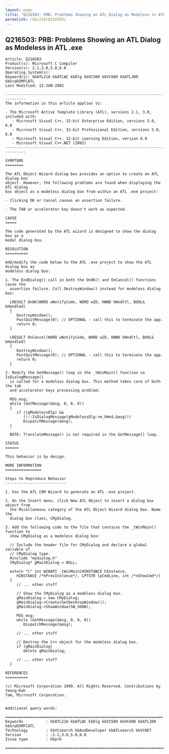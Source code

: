 ```yaml
---
layout: page
title: "Q216503: PRB: Problems Showing an ATL Dialog as Modeless in ATL .exe"
permalink: /kb/216/Q216503/
---
```


## Q216503: PRB: Problems Showing an ATL Dialog as Modeless in ATL .exe

	Article: Q216503
	Product(s): Microsoft C Compiler
	Version(s): 2.1,3.0,5.0,6.0
	Operating System(s): 
	Keyword(s): kbATL210 kbATLWC kbDlg kbVC500 kbVC600 kbATL300 kbGrpDSMFCATL
	Last Modified: 13-JUN-2002
	
	-------------------------------------------------------------------------------
	The information in this article applies to:
	
	- The Microsoft Active Template Library (ATL), versions 2.1, 3.0, included with:
	   - Microsoft Visual C++, 32-bit Enterprise Edition, versions 5.0, 6.0 
	   - Microsoft Visual C++, 32-bit Professional Edition, versions 5.0, 6.0 
	   - Microsoft Visual C++, 32-bit Learning Edition, version 6.0 
	   - Microsoft Visual C++.NET (2002) 
	-------------------------------------------------------------------------------
	
	SYMPTOMS
	========
	
	The ATL Object Wizard dialog box provides an option to create an ATL dialog box
	object. However, the following problems are found when displaying the ATL dialog
	box object as a modeless dialog box from within an ATL .exe project:
	
	- Clicking OK or Cancel causes an assertion failure.
	
	- The TAB or accelerator key doesn't work as expected.
	
	CAUSE
	=====
	
	The code generated by the ATL wizard is designed to show the dialog box as a
	modal dialog box.
	
	RESOLUTION
	==========
	
	Add/modify the code below to the ATL .exe project to show the ATL dialog box as
	modeless dialog box:
	
	1. The EndDialog() call in both the OnOK() and OnCancel() functions cause the
	  assertion failure. Call DestroyWindow() instead for modeless dialog box:
	
	  LRESULT OnOK(WORD wNotifyCode, WORD wID, HWND hWndCtl, BOOL& bHandled)
	  {
	     DestroyWindow();
	     PostQuitMessage(0); // OPTIONAL - call this to terminate the app.
	     return 0;
	  }
	
	  LRESULT OnCancel(WORD wNotifyCode, WORD wID, HWND hWndCtl, BOOL& bHandled)
	  {
	     DestroyWindow();
	     PostQuitMessage(0); // OPTIONAL - call this to terminate the app.
	     return 0;
	  }
	
	2. Modify the GetMessage() loop in the _tWinMain() function so IsDialogMessage()
	  is called for a modeless dialog box. This method takes care of both the tab
	  and accelerator keys processing problem:
	
	  MSG msg;
	  while (GetMessage(&msg, 0, 0, 0))
	  {
	     if ((gModelessDlg) && 
	        (!::IsDialogMessage(gModelessDlg->m_hWnd,&msg)))
	        DispatchMessage(&msg);
	  }
	
	  NOTE: TranslateMessage() is not required in the GetMessage() loop.
	
	STATUS
	======
	
	This behavior is by design.
	
	MORE INFORMATION
	================
	
	Steps to Reproduce Behavior
	---------------------------
	
	1. Use the ATL COM Wizard to generate an ATL .exe project.
	
	2. On the Insert menu, click New ATL Object to insert a dialog box object from
	  the Micellaneous category of the ATL Object Wizard dialog box. Name the
	  dialog box class, CMyDialog.
	
	3. Add the following code to the file that contains the _tWinMain() function to
	  show CMyDialog as a modeless dialog box:
	
	  // Include the header file for CMyDialog and declare a global variable of 
	  // CMyDialog type.
	  #include "mydialog.h" 
	  CMyDialog* gMainDialog = NULL;
	
	  extern "C" int WINAPI _tWinMain(HINSTANCE hInstance, 
	     HINSTANCE /*hPrevInstance*/, LPTSTR lpCmdLine, int /*nShowCmd*/)
	  {
	     // ... other stuff
	
	     // Show the CMyDialog as a modeless dialog box.
	     gMainDialog = new CMyDialog;
	     gMainDialog->Create(GetDesktopWindow());
	     gMainDialog->ShowWindow(SW_SHOW);
	
	     MSG msg;
	     while (GetMessage(&msg, 0, 0, 0))
	        DispatchMessage(&msg);
	
	     // ... other stuff
	
	     // Destroy the C++ object for the modeless dialog box.
	     if (gMainDialog)
	        delete gMainDialog;  
	
	     // ... other stuff
	  }
	
	REFERENCES
	==========
	
	(c) Microsoft Corporation 1999, All Rights Reserved. Contributions by Yeong-Kah
	Tam, Microsoft Corporation.
	
	
	Additional query words:
	
	======================================================================
	Keywords          : kbATL210 kbATLWC kbDlg kbVC500 kbVC600 kbATL300 kbGrpDSMFCATL 
	Technology        : kbVCsearch kbAudDeveloper kbATLsearch kbVCNET
	Version           : :2.1,3.0,5.0,6.0
	Issue type        : kbprb
	
	=============================================================================
	
